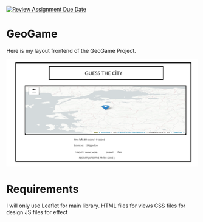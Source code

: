 [![Review Assignment Due Date](https://classroom.github.com/assets/deadline-readme-button-22041afd0340ce965d47ae6ef1cefeee28c7c493a6346c4f15d667ab976d596c.svg)](https://classroom.github.com/a/ATV5e7Id)

# GeoGame

Here is my layout frontend of the GeoGame Project.

![GeoGame Layout](layout_frontend.png) 

# Requirements

I will only use Leaflet for main library.
HTML files for views
CSS files for design
JS files for effect 

